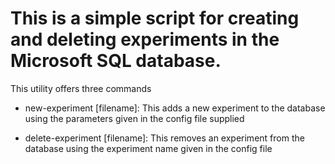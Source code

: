 # This is a simple script for creating and deleting experiments in the Microsoft SQL database.

This utility offers three commands
- new-experiment [filename]:
    This adds a new experiment to the database using the
    parameters given in the config file supplied

- delete-experiment [filename]:
    This removes an experiment from the database using the
    experiment name given in the config file
